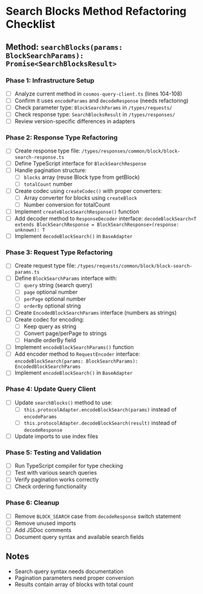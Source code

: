 # Search Blocks Method Refactoring Checklist

## Method: `searchBlocks(params: BlockSearchParams): Promise<SearchBlocksResult>`

### Phase 1: Infrastructure Setup
- [ ] Analyze current method in `cosmos-query-client.ts` (lines 104-108)
- [ ] Confirm it uses `encodeParams` and `decodeResponse` (needs refactoring)
- [ ] Check parameter type: `BlockSearchParams` in `/types/requests/`
- [ ] Check response type: `SearchBlocksResult` in `/types/responses/`
- [ ] Review version-specific differences in adapters

### Phase 2: Response Type Refactoring
- [ ] Create response type file: `/types/responses/common/block/block-search-response.ts`
- [ ] Define TypeScript interface for `BlockSearchResponse`
- [ ] Handle pagination structure:
  - [ ] `blocks` array (reuse Block type from getBlock)
  - [ ] `totalCount` number
- [ ] Create codec using `createCodec()` with proper converters:
  - [ ] Array converter for blocks using `createBlock`
  - [ ] Number conversion for totalCount
- [ ] Implement `createBlockSearchResponse()` function
- [ ] Add decoder method to `ResponseDecoder` interface: `decodeBlockSearch<T extends BlockSearchResponse = BlockSearchResponse>(response: unknown): T`
- [ ] Implement `decodeBlockSearch()` in `BaseAdapter`

### Phase 3: Request Type Refactoring
- [ ] Create request type file: `/types/requests/common/block/block-search-params.ts`
- [ ] Define `BlockSearchParams` interface with:
  - [ ] `query` string (search query)
  - [ ] `page` optional number
  - [ ] `perPage` optional number
  - [ ] `orderBy` optional string
- [ ] Create `EncodedBlockSearchParams` interface (numbers as strings)
- [ ] Create codec for encoding:
  - [ ] Keep query as string
  - [ ] Convert page/perPage to strings
  - [ ] Handle orderBy field
- [ ] Implement `encodeBlockSearchParams()` function
- [ ] Add encoder method to `RequestEncoder` interface: `encodeBlockSearch(params: BlockSearchParams): EncodedBlockSearchParams`
- [ ] Implement `encodeBlockSearch()` in `BaseAdapter`

### Phase 4: Update Query Client
- [ ] Update `searchBlocks()` method to use:
  - [ ] `this.protocolAdapter.encodeBlockSearch(params)` instead of `encodeParams`
  - [ ] `this.protocolAdapter.decodeBlockSearch(result)` instead of `decodeResponse`
- [ ] Update imports to use index files

### Phase 5: Testing and Validation
- [ ] Run TypeScript compiler for type checking
- [ ] Test with various search queries
- [ ] Verify pagination works correctly
- [ ] Check ordering functionality

### Phase 6: Cleanup
- [ ] Remove `BLOCK_SEARCH` case from `decodeResponse` switch statement
- [ ] Remove unused imports
- [ ] Add JSDoc comments
- [ ] Document query syntax and available search fields

## Notes
- Search query syntax needs documentation
- Pagination parameters need proper conversion
- Results contain array of blocks with total count